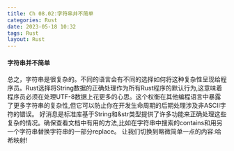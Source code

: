```yaml
---
title: Ch 08.02:字符串并不简单
categories: Rust
date: 2023-05-18 10:32
tags: Rust
layout: Rust
---
```

#### 字符串并不简单

总之，字符串是很复杂的。不同的语言会有不同的选择如何将这种复杂性呈现给程序员。Rust选择将String数据的正确处理作为所有Rust程序的默认行为,这意味着程序员必须在处理UTF-8数据上花更多的心思。这个权衡在其他编程语言中暴露了更多字符串的复杂性,但它可以防止你在开发生命周期的后期处理涉及非ASCII字符的错误。
好消息是标准库基于String和&str类型提供了许多功能来正确处理这些复杂的情况。确保查看文档中有用的方法,比如在字符串中搜索的contains和用另一个字符串替换字符串的一部分replace。
让我们切换到略微简单一点的内容:哈希映射!

